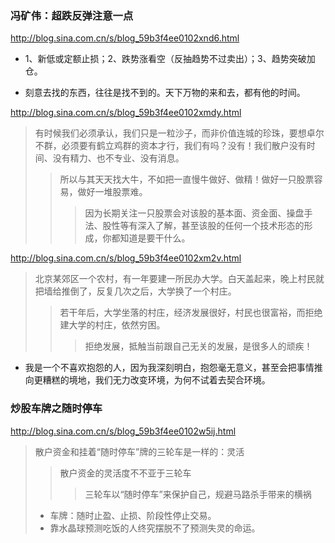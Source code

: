 ### 冯矿伟：超跌反弹注意一点
http://blog.sina.com.cn/s/blog_59b3f4ee0102xnd6.html
- 1、新低或定额止损；2、跌势涨看空（反抽趋势不过卖出）；3、趋势突破加仓。

- 刻意去找的东西，往往是找不到的。天下万物的来和去，都有他的时间。

http://blog.sina.com.cn/s/blog_59b3f4ee0102xmdy.html
>有时候我们必须承认，我们只是一粒沙子，而非价值连城的珍珠，要想卓尔不群，必须要有鹤立鸡群的资本才行，我们有吗？没有！我们散户没有时间、没有精力、也不专业、没有消息。
>>所以与其天天找大牛，不如把一直慢牛做好、做精！做好一只股票容易，做好一堆股票难。
>>>因为长期关注一只股票会对该股的基本面、资金面、操盘手法、股性等有深入了解，甚至该股的任何一个技术形态的形成，你都知道是要干什么。

http://blog.sina.com.cn/s/blog_59b3f4ee0102xm2v.html
>北京某郊区一个农村，有一年要建一所民办大学。白天盖起来，晚上村民就把墙给推倒了，反复几次之后，大学换了一个村庄。
>>若干年后，大学坐落的村庄，经济发展很好，村民也很富裕，而拒绝建大学的村庄，依然穷困。
>>>拒绝发展，抵触当前跟自己无关的发展，是很多人的顽疾！

- 我是一个不喜欢抱怨的人，因为我深刻明白，抱怨毫无意义，甚至会把事情推向更糟糕的境地，我们无力改变环境，为何不试着去契合环境。

### 炒股车牌之随时停车
http://blog.sina.com.cn/s/blog_59b3f4ee0102w5ij.html
>散户资金和挂着“随时停车”牌的三轮车是一样的：灵活
>>散户资金的灵活度不不亚于三轮车
>>>三轮车以“随时停车”来保护自己，规避马路杀手带来的横祸
>- 车牌：随时止盈、止损、阶段性停止交易。
>- 靠水晶球预测吃饭的人终究摆脱不了预测失灵的命运。
